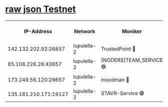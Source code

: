 [raw json Testnet](https://rpc-check.jaclalt.stavr.tech/jaclalt/rpc-jaclalt-result.json)
=

<table><tr><th>IP-Address</th><th>Network</th><th>Moniker</th><th>Latest Block Height</th><th>Earliest Block Height</th><th>Catching Up</th><th>Tx Index</th><th>Voting Power</th><th>Scan Time</th></tr><tr><td>142.132.202.92:26857</td><td>lupulella-2</td><td>TrustedPoint 🔴</td><td>7166422</td><td>6282001</td><td>False</td><td>off</td><td>400065</td><td>2024-03-18T19:05:14.445808715UTC</td></tr><tr><td>65.108.226.26:43657</td><td>lupulella-2</td><td>[NODERS]TEAM_SERVICE 🟢</td><td>7166422</td><td>6282001</td><td>False</td><td>on</td><td>0</td><td>2024-03-18T19:05:14.753888492UTC</td></tr><tr><td>173.249.56.120:29657</td><td>lupulella-2</td><td>moodman 🔴</td><td>7166422</td><td>7066421</td><td>False</td><td>off</td><td>1075134</td><td>2024-03-18T19:05:14.204059950UTC</td></tr><tr><td>135.181.210.171:19127</td><td>lupulella-2</td><td>STAVR-Service 🟢</td><td>7166420</td><td>7163001</td><td>False</td><td>on</td><td>0</td><td>2024-03-18T19:05:05.606291200UTC</td></tr></table>
